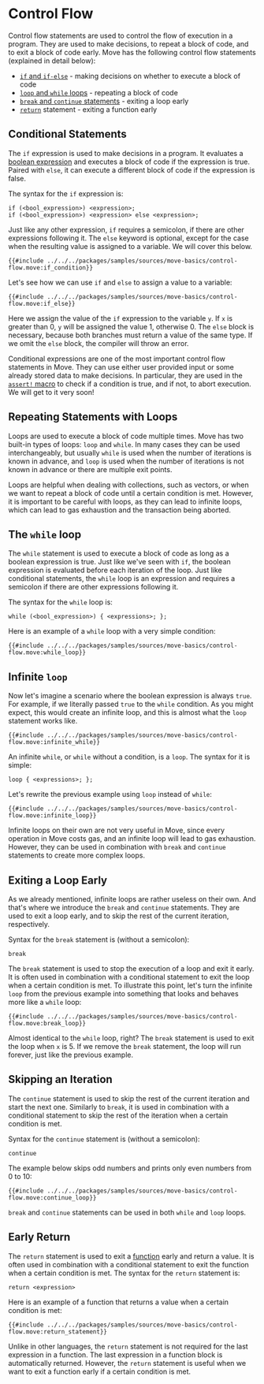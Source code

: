 # Control Flow

<!--

Chapter: Basic Syntax
Goal: Introduce control flow statements.
Notes:
    - if/else is an expression
    - while () {} loop
    - continue and break
    - loop {}
    - infinite loop is possible but will lead to gas exhaustion
    - return keyword
    - if is an expression and as such requires a semicolon (!!!)

Links:
    - reference (control flow)
    - coding conventions (control flow)

 -->

Control flow statements are used to control the flow of execution in a program. They are used to make decisions, to repeat a block of code, and to exit a block of code early. Move has the following control flow statements (explained in detail below):

- [`if` and `if-else`](#conditional-statements) - making decisions on whether to execute a block of code
- [`loop` and `while` loops](#repeating-statements-with-loops) - repeating a block of code
- [`break` and `continue` statements](#exiting-a-loop-early) - exiting a loop early
- [`return`](#return) statement - exiting a function early

## Conditional Statements

The `if` expression is used to make decisions in a program. It evaluates a [boolean expression](./expression.md#literals) and executes a block of code if the expression is true. Paired with `else`, it can execute a different block of code if the expression is false.

The syntax for the `if` expression is:

```move
if (<bool_expression>) <expression>;
if (<bool_expression>) <expression> else <expression>;
```

Just like any other expression, `if` requires a semicolon, if there are other expressions following it. The `else` keyword is optional, except for the case when the resulting value is assigned to a variable. We will cover this below.

```move
{{#include ../../../packages/samples/sources/move-basics/control-flow.move:if_condition}}
```

Let's see how we can use `if` and `else` to assign a value to a variable:

```move
{{#include ../../../packages/samples/sources/move-basics/control-flow.move:if_else}}
```

Here we assign the value of the `if` expression to the variable `y`. If `x` is greater than 0, `y` will be assigned the value 1, otherwise 0. The `else` block is necessary, because both branches must return a value of the same type. If we omit the `else` block, the compiler will throw an error.

<!-- TODO: add an error -->

Conditional expressions are one of the most important control flow statements in Move. They can use either user provided input or some already stored data to make decisions. In particular, they are used in the [`assert!` macro](./assert-and-abort.md) to check if a condition is true, and if not, to abort execution. We will get to it very soon!

## Repeating Statements with Loops

Loops are used to execute a block of code multiple times. Move has two built-in types of loops: `loop` and `while`. In many cases they can be used interchangeably, but usually `while` is used when the number of iterations is known in advance, and `loop` is used when the number of iterations is not known in advance or there are multiple exit points.

Loops are helpful when dealing with collections, such as vectors, or when we want to repeat a block of code until a certain condition is met. However, it is important to be careful with loops, as they can lead to infinite loops, which can lead to gas exhaustion and the transaction being aborted.

## The `while` loop

The `while` statement is used to execute a block of code as long as a boolean expression is true. Just like we've seen with `if`, the boolean expression is evaluated before each iteration of the loop. Just like conditional statements, the `while` loop is an expression and requires a semicolon if there are other expressions following it.

The syntax for the `while` loop is:

```move
while (<bool_expression>) { <expressions>; };
```

Here is an example of a `while` loop with a very simple condition:

```move
{{#include ../../../packages/samples/sources/move-basics/control-flow.move:while_loop}}
```

## Infinite `loop`

Now let's imagine a scenario where the boolean expression is always `true`. For example, if we literally passed `true` to the `while` condition. As you might expect, this would create an infinite loop, and this is almost what the `loop` statement works like.

```move
{{#include ../../../packages/samples/sources/move-basics/control-flow.move:infinite_while}}
```

An infinite `while`, or `while` without a condition, is a `loop`. The syntax for it is simple:

```move
loop { <expressions>; };
```

Let's rewrite the previous example using `loop` instead of `while`:

```move
{{#include ../../../packages/samples/sources/move-basics/control-flow.move:infinite_loop}}
```

<!-- TODO: that's a weak point lmao -->

Infinite loops on their own are not very useful in Move, since every operation in Move costs gas, and an infinite loop will lead to gas exhaustion. However, they can be used in combination with `break` and `continue` statements to create more complex loops.

## Exiting a Loop Early

As we already mentioned, infinite loops are rather useless on their own. And that's where we introduce the `break` and `continue` statements. They are used to exit a loop early, and to skip the rest of the current iteration, respectively.

Syntax for the `break` statement is (without a semicolon):

```move
break
```

The `break` statement is used to stop the execution of a loop and exit it early. It is often used in combination with a conditional statement to exit the loop when a certain condition is met. To illustrate this point, let's turn the infinite `loop` from the previous example into something that looks and behaves more like a `while` loop:

```move
{{#include ../../../packages/samples/sources/move-basics/control-flow.move:break_loop}}
```

Almost identical to the `while` loop, right? The `break` statement is used to exit the loop when `x` is 5. If we remove the `break` statement, the loop will run forever, just like the previous example.

## Skipping an Iteration

The `continue` statement is used to skip the rest of the current iteration and start the next one. Similarly to `break`, it is used in combination with a conditional statement to skip the rest of the iteration when a certain condition is met.

Syntax for the `continue` statement is (without a semicolon):

```move
continue
```

The example below skips odd numbers and prints only even numbers from 0 to 10:

```move
{{#include ../../../packages/samples/sources/move-basics/control-flow.move:continue_loop}}
```

`break` and `continue` statements can be used in both `while` and `loop` loops.

## Early Return

The `return` statement is used to exit a [function](./function.md) early and return a value. It is often used in combination with a conditional statement to exit the function when a certain condition is met. The syntax for the `return` statement is:

```move
return <expression>
```

Here is an example of a function that returns a value when a certain condition is met:

```move
{{#include ../../../packages/samples/sources/move-basics/control-flow.move:return_statement}}
```

Unlike in other languages, the `return` statement is not required for the last expression in a function. The last expression in a function block is automatically returned. However, the `return` statement is useful when we want to exit a function early if a certain condition is met.
